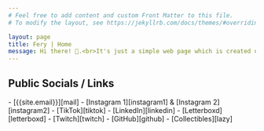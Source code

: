 ```yaml
---
# Feel free to add content and custom Front Matter to this file.
# To modify the layout, see https://jekyllrb.com/docs/themes/#overriding-theme-defaults

layout: page
title: Fery | Home
message: Hi there! 👋.<br>It's just a simple web page which is created using Jekyll.<br> Know more about me by accessing the public socials or links and by reading some of my writings.
---
```

<h2>Public Socials / Links</h2>
- [{{site.email}}][mail]
- [Instagram 1][instagram1] & [Instagram 2][instagram2]
- [TikTok][tiktok]
- [LinkedIn][linkedin]
- [Letterboxd][letterboxd]
- [Twitch][twitch]
- [GitHub][github]
- [Collectibles][lazy]


[instagram1]: https://instagram.com/ffery_
[instagram2]: https://instagram.com/fierfliees
[mail]: mailto:{{site.email}}
[linkedin]: https://www.linkedin.com/in/fery1303/
[github]: https://github.com/imfery
[letterboxd]: https://letterboxd.com/suppercious/
[tiktok]: https://tiktok.com/@fluffyrugss
[twitch]: https://www.twitch.tv/supperciouss
[lazy]: https://lazy.com/suppercious
[jekyll]: https://jekyllrb.com/
